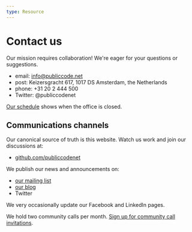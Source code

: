 ```yaml
---
type: Resource
---
```


# Contact us

Our mission requires collaboration! We're eager for your questions or suggestions.

+ email: <info@publiccode.net>
+ post: Keizersgracht 617, 1017 DS Amsterdam, the Netherlands
+ phone: +31 20 2 444 500
+ Twitter: @publiccodenet

[Our schedule](yearly-schedule.md) shows when the office is closed.

## Communications channels

Our canonical source of truth is this website. Watch us work and join our discussions at:

+ [github.com/publiccodenet](https://github.com/publiccodenet/)

We publish our news and announcements on:

+ [our mailing list](https://odoo.publiccode.net/survey/start/594b9243-c7e5-4bc1-8714-35137c971842)
+ [our blog](https://blog.publiccode.net/)
+ Twitter

We very occasionally update our Facebook and LinkedIn pages.

We hold two community calls per month. [Sign up for community call invitations](https://forms.gle/gn7wR2Eaxbv5g1BF9).
